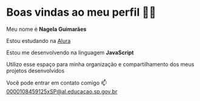 # Boas vindas ao meu perfil 💙💙

Meu nome é **Nagela Guimarães**

Estou estudando na [Alura](https://www.alura.com.br/)

Estou me desenvolvendo na linguagem **JavaScript**

Utilizo esse espaço para minha organização e compartilhamento dos meus projetos desenvolvidos

Você pode entrar em contato comigo 📫
[0000108459125xSP@al.educacao.sp.gov.br](mailto:0000108459125xSP@al.educacao.sp.gov.br)

